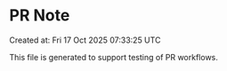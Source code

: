# PR Note

Created at: Fri 17 Oct 2025 07:33:25 UTC

This file is generated to support testing of PR workflows.
